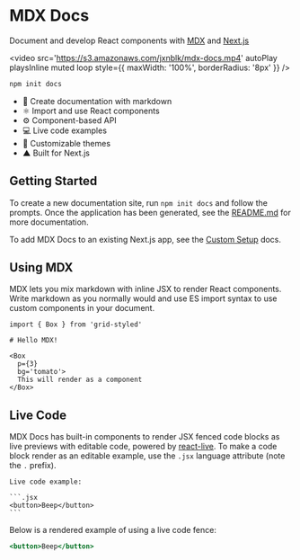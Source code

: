 
# MDX Docs

Document and develop React components with [MDX][] and [Next.js][]

<video
  src='https://s3.amazonaws.com/jxnblk/mdx-docs.mp4'
  autoPlay
  playsInline
  muted
  loop
  style={{
    maxWidth: '100%',
    borderRadius: '8px'
  }}
/>

```sh
npm init docs
```

- :memo: Create documentation with markdown
- :atom_symbol: Import and use React components
- :gear: Component-based API
- :computer: Live code examples
- :nail_care: Customizable themes
- ▲ Built for Next.js

## Getting Started

To create a new documentation site, run `npm init docs` and follow the prompts.
Once the application has been generated, see the [README.md](https://github.com/jxnblk/mdx-docs/blob/master/next-mdx-docs/README.md)
for more documentation.

To add MDX Docs to an existing Next.js app, see the [Custom Setup](/custom-setup) docs.

## Using MDX

MDX lets you mix markdown with inline JSX to render React components.
Write markdown as you normally would and use ES import syntax to use custom components in your document.

```mdx
import { Box } from 'grid-styled'

# Hello MDX!

<Box
  p={3}
  bg='tomato'>
  This will render as a component
</Box>
```

## Live Code

MDX Docs has built-in components to render JSX fenced code blocks as live previews with editable code, powered by [react-live](https://github.com/FormidableLabs/react-live).
To make a code block render as an editable example, use the `.jsx` language attribute (note the `.` prefix).

````mdx
Live code example:

```.jsx
<button>Beep</button>
```
````

Below is a rendered example of using a live code fence:

```.jsx
<button>Beep</button>
```

[react-live]: https://github.com/FormidableLabs/react-live
[MDX]: https://github.com/mdx-js/mdx
[Next.js]: https://github.com/zeit/next.js/
